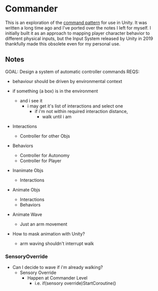 # Commander

This is an exploration of the [command pattern](https://refactoring.guru/design-patterns/command) for use in Unity. It was written a long time ago and I've ported over the notes I left for myself. I initially built it as an approach to mapping player character behavior to different physical inputs, but the Input System released by Unity in 2019 thankfully made this obsolete even for my personal use.

## Notes

GOAL: Design a system of automatic controller commands
REQS:

- behaviour should be driven by environmental context
- if something (a box) is in the environment
  - and i see it
    - i may get it's list of interactions and select one
      - if i'm not within required interaction distance,
        - walk until i am
- Interactions
  - Controller for other Objs
- Behaviors

  - Controller for Autonomy
  - Controller for Player

- Inanimate Objs
  - Interactions
- Animate Objs

  - Interactions
  - Behaviors

- Animate Wave
  - Just an arm movement
- How to mask animation with Unity?
  - arm waving shouldn't interrupt walk

### SensoryOverride

- Can I decide to wave if i'm already walking?
  - Sensory Override
    - Happen at Commander Level
      - i.e. if(sensory override)StartCoroutine()
